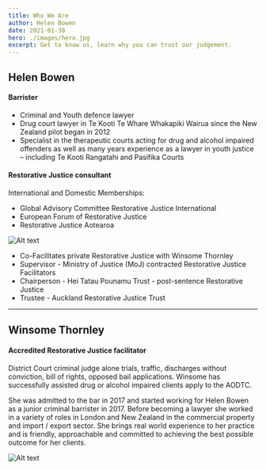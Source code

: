 ```yaml
---
title: Who We Are
author: Helen Bowen
date: 2021-01-30
hero: ./images/hero.jpg
excerpt: Get to know us, learn why you can trust our judgement.
---
```


## Helen Bowen

#### Barrister

- Criminal and Youth defence lawyer
- Drug court lawyer in Te Kooti Te Whare Whakapiki Wairua since the New Zealand pilot began in 2012
- Specialist in the therapeutic courts acting for drug and alcohol impaired offenders as well as many years experience as a lawyer in youth justice – including Te Kooti Rangatahi and Pasifika Courts

#### Restorative Justice consultant

International and Domestic Memberships:

- Global Advisory Committee Restorative Justice International
- European Forum of Restorative Justice
- Restorative Justice Aotearoa

<div className="Image__Small">
  <img
    src="./images/article-image-1.jpg"
    title="Logo Title Text 1"
    alt="Alt text"
  />
</div>

- Co-Facilitates private Restorative Justice with Winsome Thornley
- Supervisor - Ministry of Justice (MoJ) contracted Restorative Justice Facilitators
- Chairperson - Hei Tatau Pounamu Trust - post-sentence Restorative Justice
- Trustee - Auckland Restorative Justice Trust

---

## Winsome Thornley

#### Accredited Restorative Justice facilitator

District Court criminal judge alone trials, traffic, discharges without conviction, bill of rights, opposed bail applications.
Winsome has successfully assisted drug or alcohol impaired clients apply to the AODTC.

She was admitted to the bar in 2017 and started working for Helen Bowen as a junior criminal barrister in 2017.
Before becoming a lawyer she worked in a variety of roles in London and New Zealand in the commercial property and import / export sector.
She brings real world experience to her practice and is friendly, approachable and committed to achieving the best possible outcome for her clients.

<div className="Image__Small">
  <img
    src="./images/article-image-2.jpg"
    title="Logo Title Text 1"
    alt="Alt text"
  />
</div>
